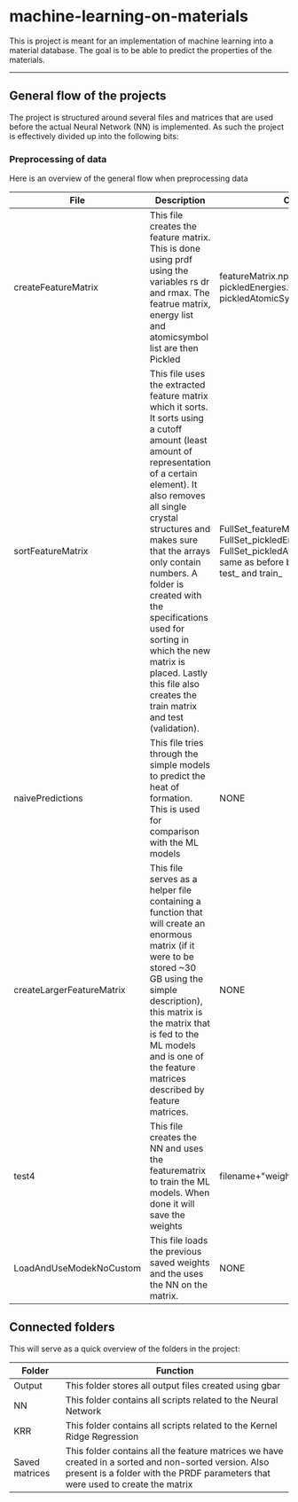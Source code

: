 # machine-learning-on-materials
This is project is meant for an implementation of machine learning into a material database. The goal is to be able to predict the properties of the materials.

---
## General flow of the projects

The project is structured around several files and matrices that are used before the actual Neural Network (NN) is implemented. As such the project is effectively divided up into the following bits:

### Preprocessing of data

Here is an overview of the general flow when preprocessing data

|File|Description| Output|
|----|------------------------------------|-------|
|createFeatureMatrix|This file creates the feature matrix. This is done using prdf using the variables rs dr and rmax. The featrue matrix, energy list and atomicsymbol list are then Pickled|featureMatrix.npy, pickledEnergies.txt and pickledAtomicSymbolsList.txt|
|sortFeatureMatrix|This file uses the extracted feature matrix which it sorts. It sorts using a cutoff amount (least amount of representation of a certain element). It also removes all single crystal structures and makes sure that the arrays only contain numbers. A folder is created with the specifications used for sorting in which the new matrix is placed. Lastly this file also creates the train matrix and test (validation).| FullSet_featureMatrix.npy, FullSet_pickledEnergies.txt, FullSet_pickledAtomicSymbolsList.txt, same as before but with the prename test_ and train_|
|naivePredictions|This file tries through the simple models to predict the heat of formation. This is used for comparison with the ML models |NONE|
|createLargerFeatureMatrix|This file serves as a helper file containing a function that will create an enormous matrix (if it were to be stored ~30 GB using the simple description), this matrix is the matrix that is fed to the ML models and is one of the feature matrices described by feature matrices. |NONE|
|test4|This file creates the NN and uses the featurematrix to train the ML models. When done it will save the weights|filename+"weights"|
|LoadAndUseModekNoCustom|This file loads the previous saved weights and the uses the NN on the matrix.|NONE|

## Connected folders

This will serve as a quick overview of the folders in the project:

|Folder|Function|
|------|--------|
|Output|This folder stores all output files created using gbar|
|NN|This folder contains all scripts related to the Neural Network|
|KRR|This folder contains all scripts related to the Kernel Ridge Regression|
|Saved matrices|This folder contains all the feature matrices we have created in a sorted and non-sorted version. Also present is a folder with the PRDF parameters that were used to create the matrix|
